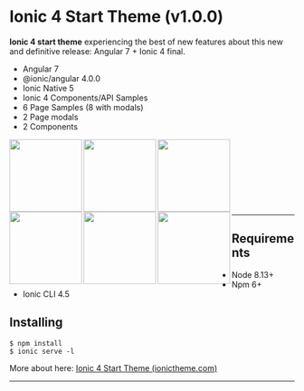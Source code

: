 Ionic 4 Start Theme (v1.0.0)
==========
**Ionic 4 start theme** experiencing the best of new features about this new and definitive release: Angular 7 + Ionic 4 final. 

* Angular 7
* @ionic/angular 4.0.0
* Ionic Native 5
* Ionic 4 Components/API Samples
* 6 Page Samples (8 with modals)
* 2 Page modals
* 2 Components

<img src="https://github.com/ionictheme/ionic4-start-theme/blob/master/src/assets/img/Ionic4_Start_Theme-preview01.png" width="128" align="left"><img src="https://github.com/ionictheme/ionic4-start-theme/blob/master/src/assets/img/Ionic4_Start_Theme-preview02.png" width="128" align="left"><img src="https://github.com/ionictheme/ionic4-start-theme/blob/master/src/assets/img/Ionic4_Start_Theme-preview03.png" width="128" align="left"><img src="https://github.com/ionictheme/ionic4-start-theme/blob/master/src/assets/img/Ionic4_Start_Theme-preview04.png" width="128" align="left"><img src="https://github.com/ionictheme/ionic4-start-theme/blob/master/src/assets/img/Ionic4_Start_Theme-preview05.png" width="128" align="left"><img src="https://github.com/ionictheme/ionic4-start-theme/blob/master/src/assets/img/Ionic4_Start_Theme-preview06.png" width="128" align="left">

<br><br><br><br><br><br><br>

---

Requirements
------------

* Node 8.13+
* Npm 6+
* Ionic CLI 4.5

Installing
------------

```
$ npm install
$ ionic serve -l
```

More about here: [Ionic 4 Start Theme (ionictheme.com)](https://ionictheme.com/ionic4-start-theme-free)

___